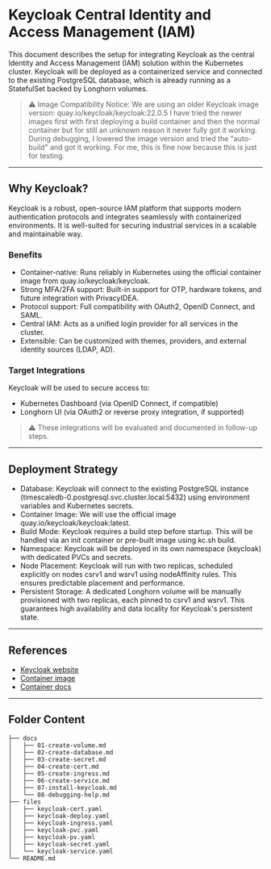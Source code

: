 # Keycloak Central Identity and Access Management (IAM)
This document describes the setup for integrating Keycloak as the central Identity and Access Management (IAM) solution within the Kubernetes cluster. Keycloak will be deployed as a containerized service and connected to the existing PostgreSQL database, which is already running as a StatefulSet backed by Longhorn volumes.

> ⚠️ Image Compatibility Notice: We are using an older Keycloak image version: quay.io/keycloak/keycloak:22.0.5
> I have tried the newer images first with first deploying a build container and then the normal container but for still an unknown reason it never fully got it working.
> During debugging, I lowered the image version and tried the "auto-build" and got it working. For me, this is fine now because this is just for testing.
---

## Why Keycloak?
Keycloak is a robust, open-source IAM platform that supports modern authentication protocols and integrates seamlessly with containerized environments. It is well-suited for securing industrial services in a scalable and maintainable way.

### Benefits
- Container-native: Runs reliably in Kubernetes using the official container image from quay.io/keycloak/keycloak.
- Strong MFA/2FA support: Built-in support for OTP, hardware tokens, and future integration with PrivacyIDEA.
- Protocol support: Full compatibility with OAuth2, OpenID Connect, and SAML.
- Central IAM: Acts as a unified login provider for all services in the cluster.
- Extensible: Can be customized with themes, providers, and external identity sources (LDAP, AD).

### Target Integrations
Keycloak will be used to secure access to:
- Kubernetes Dashboard (via OpenID Connect, if compatible)
- Longhorn UI (via OAuth2 or reverse proxy integration, if supported)

> ⚠️ These integrations will be evaluated and documented in follow-up steps.

---

## Deployment Strategy
- Database: Keycloak will connect to the existing PostgreSQL instance (timescaledb-0.postgresql.svc.cluster.local:5432) using environment variables and Kubernetes secrets.
- Container Image: We will use the official image quay.io/keycloak/keycloak:latest.
- Build Mode: Keycloak requires a build step before startup. This will be handled via an init container or pre-built image using kc.sh build.
- Namespace: Keycloak will be deployed in its own namespace (keycloak) with dedicated PVCs and secrets.
- Node Placement: Keycloak will run with two replicas, scheduled explicitly on nodes csrv1 and wsrv1 using nodeAffinity rules. This ensures predictable placement and performance.
- Persistent Storage: A dedicated Longhorn volume will be manually provisioned with two replicas, each pinned to csrv1 and wsrv1. This guarantees high availability and data locality for Keycloak's persistent state.

---

## References
- [Keycloak website](https://www.keycloak.org/)
- [Container image](https://quay.io/repository/keycloak/keycloak)
- [Container docs](https://www.keycloak.org/server/containers)

---

## Folder Content
```text
├── docs
│   ├── 01-create-volume.md
│   ├── 02-create-database.md
│   ├── 03-create-secret.md
│   ├── 04-create-cert.md
│   ├── 05-create-ingress.md
│   ├── 06-create-service.md
│   ├── 07-install-keycloak.md
│   └── 08-debugging-help.md
├── files
│   ├── keycloak-cert.yaml
│   ├── keycloak-deploy.yaml
│   ├── keycloak-ingress.yaml
│   ├── keycloak-pvc.yaml
│   ├── keycloak-pv.yaml
│   ├── keycloak-secret.yaml
│   └── keycloak-service.yaml
└── README.md
```
